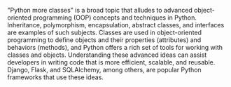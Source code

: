"Python more classes" is a broad topic that alludes to advanced object-oriented programming (OOP) concepts and techniques in Python. Inheritance, polymorphism, encapsulation, abstract classes, and interfaces are examples of such subjects.
Classes are used in object-oriented programming to define objects and their properties (attributes) and behaviors (methods), and Python offers a rich set of tools for working with classes and objects. Understanding these advanced ideas can assist developers in writing code that is more efficient, scalable, and reusable.
Django, Flask, and SQLAlchemy, among others, are popular Python frameworks that use these ideas.
